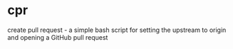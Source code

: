 # cpr
create pull request - a simple bash script for setting the upstream to origin and opening a GitHub pull request
